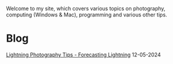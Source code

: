 Welcome to my site, which covers various topics on photography, computing (Windows & Mac), programming and various other tips. 

# Blog

[Lightning Photography Tips - Forecasting Lightning](https://swift109.github.io/lightningphotography)
12-05-2024

